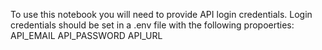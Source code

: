 To use this notebook you will need to provide API login credentials. Login credentials should be set in a .env file with the following propoerties:
API_EMAIL
API_PASSWORD
API_URL
